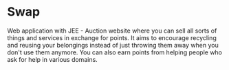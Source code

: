# Swap
Web application with JEE - Auction website where you can sell all sorts of things and services in exchange for points. It aims to encourage recycling and reusing your belongings instead of just throwing them away when you don't use them anymore. You can also earn points from helping people who ask for help in various domains.
